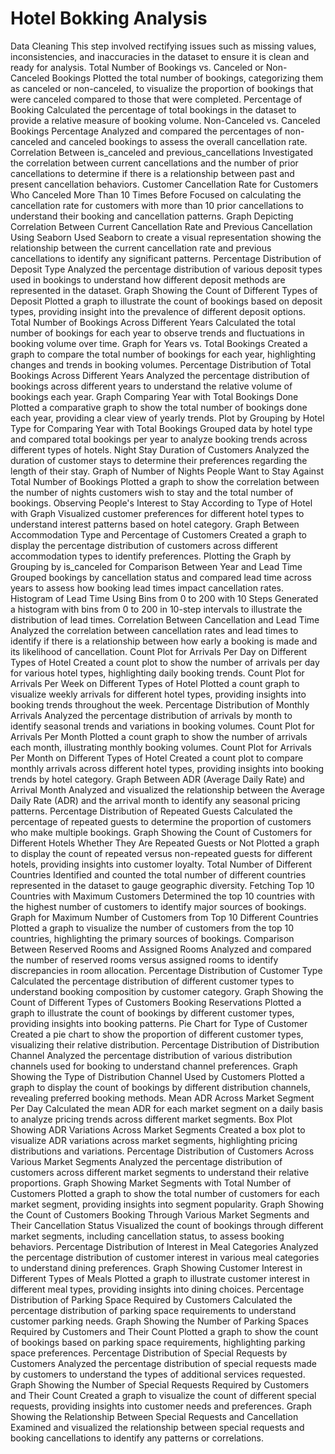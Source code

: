 # Hotel Bokking Analysis

Data Cleaning
 This step involved rectifying issues such as missing values, inconsistencies, and inaccuracies in the dataset to ensure it is clean and ready for analysis.
Total Number of Bookings vs. Canceled or Non-Canceled Bookings
 Plotted the total number of bookings, categorizing them as canceled or non-canceled, to visualize the proportion of bookings that were canceled compared to those that were completed.
Percentage of Booking
 Calculated the percentage of total bookings in the dataset to provide a relative measure of booking volume.
Non-Canceled vs. Canceled Bookings Percentage
 Analyzed and compared the percentages of non-canceled and canceled bookings to assess the overall cancellation rate.
Correlation Between is_canceled and previous_cancellations
 Investigated the correlation between current cancellations and the number of prior cancellations to determine if there is a relationship between past and present cancellation behaviors.
Customer Cancellation Rate for Customers Who Canceled More Than 10 Times Before
 Focused on calculating the cancellation rate for customers with more than 10 prior cancellations to understand their booking and cancellation patterns.
Graph Depicting Correlation Between Current Cancellation Rate and Previous Cancellation Using Seaborn
 Used Seaborn to create a visual representation showing the relationship between the current cancellation rate and previous cancellations to identify any significant patterns.
Percentage Distribution of Deposit Type
 Analyzed the percentage distribution of various deposit types used in bookings to understand how different deposit methods are represented in the dataset.
Graph Showing the Count of Different Types of Deposit
 Plotted a graph to illustrate the count of bookings based on deposit types, providing insight into the prevalence of different deposit options.
Total Number of Bookings Across Different Years
 Calculated the total number of bookings for each year to observe trends and fluctuations in booking volume over time.
Graph for Years vs. Total Bookings
 Created a graph to compare the total number of bookings for each year, highlighting changes and trends in booking volumes.
Percentage Distribution of Total Bookings Across Different Years
 Analyzed the percentage distribution of bookings across different years to understand the relative volume of bookings each year.
Graph Comparing Year with Total Bookings Done
 Plotted a comparative graph to show the total number of bookings done each year, providing a clear view of yearly trends.
Plot by Grouping by Hotel Type for Comparing Year with Total Bookings
 Grouped data by hotel type and compared total bookings per year to analyze booking trends across different types of hotels.
Night Stay Duration of Customers
 Analyzed the duration of customer stays to determine their preferences regarding the length of their stay.
Graph of Number of Nights People Want to Stay Against Total Number of Bookings
 Plotted a graph to show the correlation between the number of nights customers wish to stay and the total number of bookings.
Observing People's Interest to Stay According to Type of Hotel with Graph
 Visualized customer preferences for different hotel types to understand interest patterns based on hotel category.
Graph Between Accommodation Type and Percentage of Customers
 Created a graph to display the percentage distribution of customers across different accommodation types to identify preferences.
Plotting the Graph by Grouping by is_canceled for Comparison Between Year and Lead Time
 Grouped bookings by cancellation status and compared lead time across years to assess how booking lead times impact cancellation rates.
Histogram of Lead Time Using Bins from 0 to 200 with 10 Steps
 Generated a histogram with bins from 0 to 200 in 10-step intervals to illustrate the distribution of lead times.
Correlation Between Cancellation and Lead Time
 Analyzed the correlation between cancellation rates and lead times to identify if there is a relationship between how early a booking is made and its likelihood of cancellation.
Count Plot for Arrivals Per Day on Different Types of Hotel
 Created a count plot to show the number of arrivals per day for various hotel types, highlighting daily booking trends.
Count Plot for Arrivals Per Week on Different Types of Hotel
 Plotted a count graph to visualize weekly arrivals for different hotel types, providing insights into booking trends throughout the week.
Percentage Distribution of Monthly Arrivals
 Analyzed the percentage distribution of arrivals by month to identify seasonal trends and variations in booking volumes.
Count Plot for Arrivals Per Month
 Plotted a count graph to show the number of arrivals each month, illustrating monthly booking volumes.
Count Plot for Arrivals Per Month on Different Types of Hotel
 Created a count plot to compare monthly arrivals across different hotel types, providing insights into booking trends by hotel category.
Graph Between ADR (Average Daily Rate) and Arrival Month
 Analyzed and visualized the relationship between the Average Daily Rate (ADR) and the arrival month to identify any seasonal pricing patterns.
Percentage Distribution of Repeated Guests
 Calculated the percentage of repeated guests to determine the proportion of customers who make multiple bookings.
Graph Showing the Count of Customers for Different Hotels Whether They Are Repeated Guests or Not
 Plotted a graph to display the count of repeated versus non-repeated guests for different hotels, providing insights into customer loyalty.
Total Number of Different Countries
 Identified and counted the total number of different countries represented in the dataset to gauge geographic diversity.
Fetching Top 10 Countries with Maximum Customers
 Determined the top 10 countries with the highest number of customers to identify major sources of bookings.
Graph for Maximum Number of Customers from Top 10 Different Countries
 Plotted a graph to visualize the number of customers from the top 10 countries, highlighting the primary sources of bookings.
Comparison Between Reserved Rooms and Assigned Rooms
 Analyzed and compared the number of reserved rooms versus assigned rooms to identify discrepancies in room allocation.
Percentage Distribution of Customer Type
 Calculated the percentage distribution of different customer types to understand booking composition by customer category.
Graph Showing the Count of Different Types of Customers Booking Reservations
 Plotted a graph to illustrate the count of bookings by different customer types, providing insights into booking patterns.
Pie Chart for Type of Customer
 Created a pie chart to show the proportion of different customer types, visualizing their relative distribution.
Percentage Distribution of Distribution Channel
 Analyzed the percentage distribution of various distribution channels used for booking to understand channel preferences.
Graph Showing the Type of Distribution Channel Used by Customers
 Plotted a graph to display the count of bookings by different distribution channels, revealing preferred booking methods.
Mean ADR Across Market Segment Per Day
 Calculated the mean ADR for each market segment on a daily basis to analyze pricing trends across different market segments.
Box Plot Showing ADR Variations Across Market Segments
 Created a box plot to visualize ADR variations across market segments, highlighting pricing distributions and variations.
Percentage Distribution of Customers Across Various Market Segments
 Analyzed the percentage distribution of customers across different market segments to understand their relative proportions.
Graph Showing Market Segments with Total Number of Customers
 Plotted a graph to show the total number of customers for each market segment, providing insights into segment popularity.
Graph Showing the Count of Customers Booking Through Various Market Segments and Their Cancellation Status
 Visualized the count of bookings through different market segments, including cancellation status, to assess booking behaviors.
Percentage Distribution of Interest in Meal Categories
 Analyzed the percentage distribution of customer interest in various meal categories to understand dining preferences.
Graph Showing Customer Interest in Different Types of Meals
 Plotted a graph to illustrate customer interest in different meal types, providing insights into dining choices.
Percentage Distribution of Parking Space Required by Customers
 Calculated the percentage distribution of parking space requirements to understand customer parking needs.
Graph Showing the Number of Parking Spaces Required by Customers and Their Count
 Plotted a graph to show the count of bookings based on parking space requirements, highlighting parking space preferences.
Percentage Distribution of Special Requests by Customers
 Analyzed the percentage distribution of special requests made by customers to understand the types of additional services requested.
Graph Showing the Number of Special Requests Required by Customers and Their Count
 Created a graph to visualize the count of different special requests, providing insights into customer needs and preferences.
Graph Showing the Relationship Between Special Requests and Cancellation
 Examined and visualized the relationship between special requests and booking cancellations to identify any patterns or correlations.
